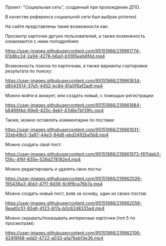 Проект: "Социальная сеть", созданный при прохождении ДПО.

В качестве референса социальной сети был выбран pinterest

На сайте представлены такие возможности как:

  Просмотр карточек дргуих пользователей, а также возможность ознакомится с ними поподробнее:
  
https://user-images.githubusercontent.com/95151966/219961774-61b8bc24-2a94-4278-b6a0-b1095eeb6f4d.mp4

  Возможность поиска по карточкам, а также варианты сортировки результата по поиску:
  
https://user-images.githubusercontent.com/95151966/219961834-d8043514-37e5-4452-bc84-81a0f6af2adf.mp4

  Можно войти в аккаунт, или создать новый, с помощью регистрации:

https://user-images.githubusercontent.com/95151966/219961884-b6499f4d-69e8-420c-8eb1-47d6e7bf39fc.mp4

  Также, можно оставлять комментарии по постами:

https://user-images.githubusercontent.com/95151966/219961931-32eb49b3-3a87-44e3-84d6-ebd2492be5b8.mp4

  Можно создать свой пост:
  
https://user-images.githubusercontent.com/95151966/219961973-f811deb3-f26c-4f6f-835e-528d278182e4.mp4

  Можно редактировать и удалять свои посты:

https://user-images.githubusercontent.com/95151966/219962026-195436a3-4bb1-47f1-8d36-6c9f8ca76b7a.mp4

  Можно создать новый пост, взяв за основу, один из своих постов:

https://user-images.githubusercontent.com/95151966/219962056-9ead0c51-92e6-4123-bf7a-b0c62d8335a4.mp4

  Можно скрывать/показывать интересные карточки (топ 5 по просмотрам):

https://user-images.githubusercontent.com/95151966/219962106-424f8f48-edd2-4722-a033-a1a76eb13e36.mp4
